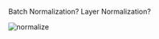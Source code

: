 Batch Normalization? Layer Normalization?

![normalize](https://user-images.githubusercontent.com/94027045/211485242-6e265bc5-fa83-4e45-88de-c9b573d6c3b6.PNG)
